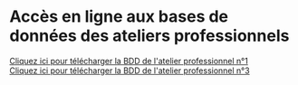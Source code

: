 ﻿<h1>Accès en ligne aux bases de données des ateliers professionnels</h1>

[Cliquez ici pour télécharger la BDD de l'atelier professionnel n°1](../BDDAP1/mediatekformation.sql) <br/>
[Cliquez ici pour télécharger la BDD de l'atelier professionnel n°3](../BDDAP3/mediatekdocuments.sql) <br />


